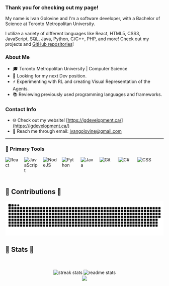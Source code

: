 ### Thank you for checking out my page!

My name is Ivan Golovine and I'm a software developer, with a Bachelor of Science at Toronto Metropolitan University.

I utilize a variety of different languages like React, HTML5, CSS3, JavaScript, SQL, Java, Python, C/C++, PHP, and more! Check out my projects and [GitHub repositories](https://github.com/ivangolovine?tab=repositories)!

<!--
- 🔭 I’m currently working on ...
- 🌱 I’m currently learning ...
- 👯 I’m looking to collaborate on ...
- 🤔 I’m looking for help with ...
- 📫 How to reach me: ...
- 😄 Pronouns: ...
- ⚡ Fun fact: ...
- 🔎 I'm looking for ...
-->

### About Me
- 🎓 Toronto Metropolitan University | Computer Science
- 🔎 Looking for my next Dev position. 
- ⚡ Experimenting with RL and creating Visual Representation of the Agents.
- 📚 Reviewing previously used programming languages and frameworks.

### Contact Info
- 🌐 Check out my website! [https://igdevelopment.ca/](https://igdevelopment.ca/)
- 💬 Reach me through email: [ivangolovine@gmail.com](mailto:ivangolovine@gmail.com)
---
### 🧰 Primary Tools
<img align="left" alt="React" width="45px" style="padding-right:15px;" src="https://cdn.jsdelivr.net/gh/devicons/devicon/icons/react/react-original.svg" />
<img align="left" alt="JavaScript" width="45px" style="padding-right:15px;" src="https://cdn.jsdelivr.net/gh/devicons/devicon/icons/javascript/javascript-plain.svg" />
<img align="left" alt="NodeJS" width="45px" style="padding-right:15px;" src="https://cdn.jsdelivr.net/gh/devicons/devicon/icons/nodejs/nodejs-original.svg" />
<img align="left" alt="Python" width="45px" style="padding-right:15px;" src="https://cdn.jsdelivr.net/gh/devicons/devicon/icons/python/python-plain.svg" />
<img align="left" alt="Java" width="45px" style="padding-right:15px;" src="https://cdn.jsdelivr.net/gh/devicons/devicon/icons/java/java-original.svg"/>
<img align="left" alt="Git" width="45px" style="padding-right:15px;" src="https://cdn.jsdelivr.net/gh/devicons/devicon/icons/git/git-original.svg" />
<img align="left" alt="C#" width="45px" style="padding-right:15px;" src="https://cdn.jsdelivr.net/gh/devicons/devicon/icons/csharp/csharp-original.svg" />
<img align="left" alt="CSS" width="45px" style="padding-right:15px;" src="https://cdn.jsdelivr.net/gh/devicons/devicon/icons/css3/css3-original.svg" />
<br></br>
<br></br>

<h2>🐍 Contributions 🐍</h2>
<img alt="snake eating my contributions" src="https://raw.githubusercontent.com/ivangolovine/ivangolovine/output/github-contribution-grid-snake.svg" />
<h2>🍎 Stats 🍎</h2>
  <br/><br/>
<div align=center>
  <img width=390 src="https://github-readme-streak-stats-salesp07.vercel.app/?user=ivangolovine&count_private=true&theme=react&border_radius=15" alt="streak stats"/>
  <img width=390 src="https://github-readme-stats-salesp07.vercel.app/api?username=ivangolovine&count_private=true&show_icons=true&theme=react&rank_icon=github&border_radius=15" alt="readme stats" />
  <br/>
  <img width=390 align="center" src="https://github-readme-stats.vercel.app/api/top-langs/?username=ivangolovine&exclude_repo=parser_pdf&layout=compact&langs_count=13" />
<br/><br/>
